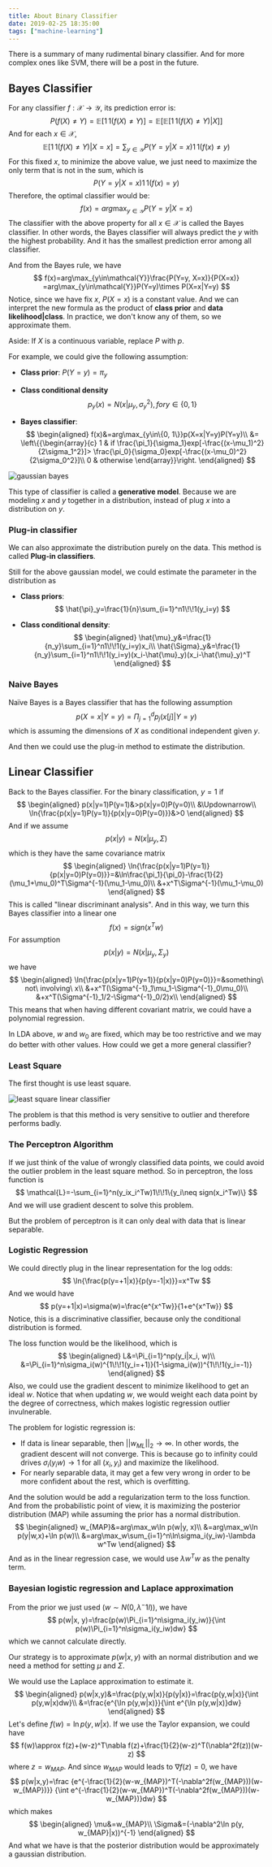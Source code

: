 ```yaml
---
title: About Binary Classifier
date: 2019-02-25 18:35:00
tags: ["machine-learning"]
---
```


There is a summary of many rudimental binary classifier. And for more complex ones like SVM, there will be a post in the future.

## Bayes Classifier

For any classifier $f: \mathcal{X}\rightarrow \mathcal{Y}$, its prediction error is:
$$
P(f(X)\neq Y)=\mathbb{E}[1\!\!1(f(X)\neq Y)]
=\mathbb{E}[\mathbb{E}[1\!\!1(f(X)\neq Y)|X]]
$$
And for each $x\in \mathcal{X}$,
$$
\mathbb{E}[1\!\!1(f(X)\neq Y)|X=x]
=\sum_{y\in \mathcal{Y}}P(Y=y|X=x)1\!\!1(f(x)\neq y)
$$
For this fixed $x$, to minimize the above value, we just need to maximize the only term that is not in the sum, which is
$$
P(Y=y|X=x)1\!\!1(f(x)= y)
$$
Therefore, the optimal classifier would be:
$$
f(x)=arg\max_{y\in\mathcal{Y}}P(Y=y|X=x)
$$
The classifier with the above property for all $x\in\mathcal{X}$ is called the Bayes classifier. In other words, the Bayes classifier will always predict the $y$ with the highest probability. And it has the smallest prediction error among all classifier.

And from the Bayes rule, we have
$$
f(x)=arg\max_{y\in\mathcal{Y}}\frac{P(Y=y, X=x)}{P(X=x)}
=arg\max_{y\in\mathcal{Y}}P(Y=y)\times P(X=x|Y=y)
$$
Notice, since we have fix $x$, $P(X=x)$ is a constant value. And we can interpret the new formula as the product of **class prior** and **data likelihood|class**. In practice, we don't know any of them, so we approximate them.

Aside: If $X$ is a continuous variable, replace $P$ with $p$.

For example, we could give the following assumption:

- **Class prior**: $P(Y=y)=\pi_y$

- **Class conditional density**
  $$
  p_y(x)=N(x|\mu_y, \sigma_y^2), for y\in\{0, 1\}
  $$

- **Bayes classifier**: 
  $$
  \begin{aligned}
  f(x)&=arg\max_{y\in\{0, 1\}}p(X=x|Y=y)P(Y=y)\\
  &=
  \left\{{\begin{array}{c}
  1 & if 
  \frac{\pi_1}{\sigma_1}exp[-\frac{(x-\mu_1)^2}{2\sigma_1^2}]>
  \frac{\pi_0}{\sigma_0}exp[-\frac{(x-\mu_0)^2}{2\sigma_0^2}]\\
  0 & otherwise
  \end{array}}\right.
  \end{aligned}
  $$
  

![gaussian bayes](https://www.researchgate.net/profile/Yune_Lee/publication/255695722/figure/fig1/AS:297967207632900@1448052327024/Illustration-of-how-a-Gaussian-Naive-Bayes-GNB-classifier-works-For-each-data-point.png)

This type of classifier is called a **generative model**. Because we are modeling $x$ and $y$ together in a distribution, instead of plug $x$ into a distribution on $y$.

### Plug-in classifier

We can also approximate the distribution purely on the data. This method is called **Plug-in classifiers**.

Still for the above gaussian model, we could estimate the parameter in the distribution as 

- **Class priors**: 
  $$
  \hat{\pi}_y=\frac{1}{n}\sum_{i=1}^n1\!\!1(y_i=y)
  $$

- **Class conditional density**:
  $$
  \begin{aligned}
  \hat{\mu}_y&=\frac{1}{n_y}\sum_{i=1}^n1\!\!1(y_i=y)x_i\\
  \hat{\Sigma}_y&=\frac{1}{n_y}\sum_{i=1}^n1\!\!1(y_i=y)(x_i-\hat{\mu}_y)(x_i-\hat{\mu}_y)^T
  \end{aligned}
  $$

### Naive Bayes

Naïve Bayes is a Bayes classifier that has the following assumption
$$
p(X=x|Y=y)=\Pi_{j=1}^d p_j(x[j]|Y=y)
$$
which is assuming the dimensions of $X$ as conditional independent given $y$.

And then we could use the plug-in method to estimate the distribution. 

## Linear Classifier

Back to the Bayes classifier. For the binary classification, $y=1$ if
$$
\begin{aligned}
p(x|y=1)P(y=1)&>p(x|y=0)P(y=0)\\
&\Updownarrow\\
\ln{\frac{p(x|y=1)P(y=1)}{p(x|y=0)P(y=0)}}&>0
\end{aligned}
$$
And if we assume
$$
p(x|y)=N(x|\mu_y, \Sigma)
$$
which is they have the same covariance matrix
$$
\begin{aligned}
\ln{\frac{p(x|y=1)P(y=1)}{p(x|y=0)P(y=0)}}=&\ln\frac{\pi_1}{\pi_0}-\frac{1}{2}(\mu_1+\mu_0)^T\Sigma^{-1}(\mu_1-\mu_0)\\
&+x^T\Sigma^{-1}(\mu_1-\mu_0)
\end{aligned}
$$
This is called "linear discriminant analysis". And in this way, we turn this Bayes classifier into a linear one
$$
f(x)=sign(x^Tw)
$$
For assumption
$$
p(x|y)=N(x|\mu_y, \Sigma_y)
$$
we have
$$
\begin{aligned}
\ln{\frac{p(x|y=1)P(y=1)}{p(x|y=0)P(y=0)}}=&something\ not\ involving\ x\\
&+x^T(\Sigma^{-1}_1\mu_1-\Sigma^{-1}_0\mu_0)\\
&+x^T(\Sigma^{-1}_1/2-\Sigma^{-1}_0/2)x\\
\end{aligned}
$$
This means that when having different covariant matrix, we could have a polynomial regression.

In LDA above, $w$ and $w_0$ are fixed, which may be too restrictive and we may do better with other values. How could we get a more general classifier?

### Least Square

The first thought is use least square.

![least square linear classifier](https://i.stack.imgur.com/HwN5w.png)

The problem is that this method is very sensitive to outlier and therefore performs badly.

### The Perceptron Algorithm

If we just think of the value of wrongly classified data points, we could avoid the outlier problem in the least square method. So in perceptron, the loss function is
$$
\mathcal{L}=-\sum_{i=1}^n(y_ix_i^Tw)1\!\!1\{y_i\neq sign(x_i^Tw)\}
$$
And we will use gradient descent to solve this problem.

But the problem of perceptron is it can only deal with data that is linear separable.

### Logistic Regression

We could directly plug in the linear representation for the log odds:
$$
\ln{\frac{p(y=+1|x)}{p(y=-1|x)}}=x^Tw
$$
And we would have
$$
p(y=+1|x)=\sigma(w)=\frac{e^{x^Tw}}{1+e^{x^Tw}}
$$
Notice, this is a discriminative classifier, because only the conditional distribution is formed.

The loss function would be the likelihood, which is
$$
\begin{aligned}
L&=\Pi_{i=1}^np(y_i|x_i, w)\\
&=\Pi_{i=1}^n\sigma_i(w)^{1\!\!1(y_i=+1)}(1-\sigma_i(w))^{1\!\!1(y_i=-1)}
\end{aligned}
$$
Also, we could use the gradient descent to minimize likelihood to get an ideal $w$. Notice that when updating $w$, we would weight each data point by the degree of correctness, which makes logistic regression outlier invulnerable.

The problem for logistic regression is:

- If data is linear separable, then $||w_{ML}||_2\rightarrow\infty$. In other words, the gradient descent will not converge. This is because go to infinity could drives $\sigma_i(y_i w)\rightarrow1$ for all $(x_i, y_i)$ and maximize the likelihood.
- For nearly separable data, it may get a few very wrong in order to be more confident about the rest, which is overfitting.

And the solution would be add a regularization term to the loss function. And from the probabilistic point of view, it is maximizing the posterior distribution (MAP) while assuming the prior has a normal distribution.
$$
\begin{aligned}
w_{MAP}&=arg\max_w\ln p(w|y, x)\\
&=arg\max_w\ln p(y|w,x)+\ln p(w)\\
&=arg\max_w\sum_{i=1}^n\ln\sigma_i(y_iw)-\lambda w^Tw
\end{aligned}
$$
And as in the linear regression case, we would use $\lambda w^Tw$ as the penalty term.

### Bayesian logistic regression and Laplace approximation

From the prior we just used ($w\sim N(0, \lambda^-1I)$), we have
$$
p(w|x, y)=\frac{p(w)\Pi_{i=1}^n\sigma_i(y_iw)}{\int p(w)\Pi_{i=1}^n\sigma_i(y_iw)dw}
$$
which we cannot calculate directly.

Our strategy is to approximate $p(w|x, y)$ with an normal distribution and we need a method for setting $\mu$ and $\Sigma$.

We would use the Laplace approximation to estimate it.
$$
\begin{aligned}
p(w|x,y)&=\frac{p(y,w|x)}{p(y|x)}=\frac{p(y,w|x)}{\int p(y,w|x)dw}\\
&=\frac{e^{\ln p(y,w|x)}}{\int e^{\ln p(y,w|x)}dw}
\end{aligned}
$$
Let's define $f(w)=\ln p(y,w|x)$. If we use the Taylor expansion, we could have
$$
f(w)\approx f(z)+(w-z)^T\nabla f(z)+\frac{1}{2}(w-z)^T(\nabla^2f(z))(w-z)
$$
where $z = w_{MAP}$. And since $w_{MAP}$ would leads to $\nabla f(z)=0$, we have
$$
p(w|x,y)=\frac
{e^{-\frac{1}{2}(w-w_{MAP})^T(-\nabla^2f(w_{MAP}))(w-w_{MAP})}}
{\int e^{-\frac{1}{2}(w-w_{MAP})^T(-\nabla^2f(w_{MAP}))(w-w_{MAP})}dw}
$$
which makes
$$
\begin{aligned}
\mu&=w_{MAP}\\
\Sigma&=(-\nabla^2\ln p(y, w_{MAP}|x))^{-1}
\end{aligned}
$$
And what  we have is that the posterior distribution would be approximately a gaussian distribution.